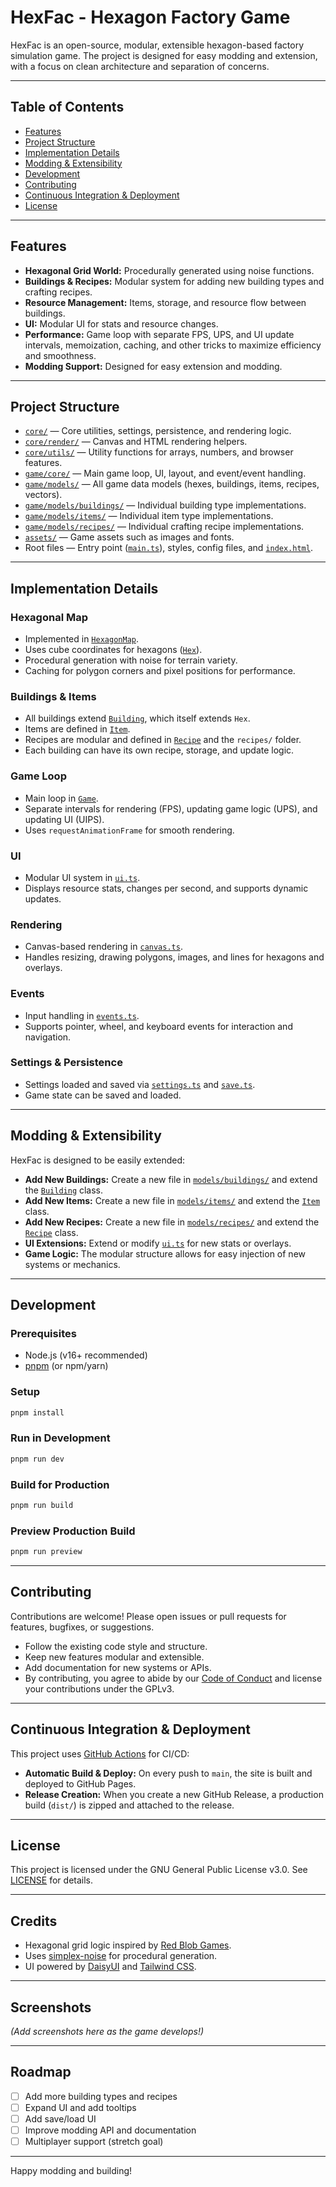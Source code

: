 # HexFac - Hexagon Factory Game

HexFac is an open-source, modular, extensible hexagon-based factory simulation game. The project is designed for easy modding and extension, with a focus on clean architecture and separation of concerns.

---

## Table of Contents

- [Features](#features)
- [Project Structure](#project-structure)
- [Implementation Details](#implementation-details)
- [Modding & Extensibility](#modding--extensibility)
- [Development](#development)
- [Contributing](#contributing)
- [Continuous Integration & Deployment](#continuous-integration--deployment)
- [License](#license)

---

## Features

- **Hexagonal Grid World:** Procedurally generated using noise functions.
- **Buildings & Recipes:** Modular system for adding new building types and crafting recipes.
- **Resource Management:** Items, storage, and resource flow between buildings.
- **UI:** Modular UI for stats and resource changes.
- **Performance:** Game loop with separate FPS, UPS, and UI update intervals, memoization, caching, and other tricks to maximize efficiency and smoothness.
- **Modding Support:** Designed for easy extension and modding.

---

## Project Structure

- [`core/`](src/core/) — Core utilities, settings, persistence, and rendering logic.
- [`core/render/`](src/core/render/) — Canvas and HTML rendering helpers.
- [`core/utils/`](src/core/utils/) — Utility functions for arrays, numbers, and browser features.
- [`game/core/`](src/game/core/) — Main game loop, UI, layout, and event/event handling.
- [`game/models/`](src/game/models/) — All game data models (hexes, buildings, items, recipes, vectors).
- [`game/models/buildings/`](src/game/models/buildings/) — Individual building type implementations.
- [`game/models/items/`](src/game/models/items/) — Individual item type implementations.
- [`game/models/recipes/`](src/game/models/recipes/) — Individual crafting recipe implementations.
- [`assets/`](src/assets/) — Game assets such as images and fonts.
- Root files — Entry point ([`main.ts`](src/main.ts)), styles, config files, and [`index.html`](index.html).

---

## Implementation Details

### Hexagonal Map

- Implemented in [`HexagonMap`](src/game/models/hexagonMap.ts).
- Uses cube coordinates for hexagons ([`Hex`](src/game/models/hex.ts)).
- Procedural generation with noise for terrain variety.
- Caching for polygon corners and pixel positions for performance.

### Buildings & Items

- All buildings extend [`Building`](src/game/models/building.ts), which itself extends `Hex`.
- Items are defined in [`Item`](src/game/models/item.ts).
- Recipes are modular and defined in [`Recipe`](src/game/models/recipe.ts) and the `recipes/` folder.
- Each building can have its own recipe, storage, and update logic.

### Game Loop

- Main loop in [`Game`](src/game/core/game.ts).
- Separate intervals for rendering (FPS), updating game logic (UPS), and updating UI (UIPS).
- Uses `requestAnimationFrame` for smooth rendering.

### UI

- Modular UI system in [`ui.ts`](src/game/core/ui.ts).
- Displays resource stats, changes per second, and supports dynamic updates.

### Rendering

- Canvas-based rendering in [`canvas.ts`](src/core/render/canvas.ts).
- Handles resizing, drawing polygons, images, and lines for hexagons and overlays.

### Events

- Input handling in [`events.ts`](src/game/core/events.ts).
- Supports pointer, wheel, and keyboard events for interaction and navigation.

### Settings & Persistence

- Settings loaded and saved via [`settings.ts`](src/core/settings.ts) and [`save.ts`](src/core/save.ts).
- Game state can be saved and loaded.

---

## Modding & Extensibility

HexFac is designed to be easily extended:

- **Add New Buildings:**
  Create a new file in [`models/buildings/`](src/game/models/buildings/) and extend the [`Building`](src/game/models/building.ts) class.
- **Add New Items:**
  Create a new file in [`models/items/`](src/game/models/items/) and extend the [`Item`](src/game/models/item.ts) class.
- **Add New Recipes:**
  Create a new file in [`models/recipes/`](src/game/models/recipes/) and extend the [`Recipe`](src/game/models/recipe.ts) class.
- **UI Extensions:**
  Extend or modify [`ui.ts`](src/game/core/ui.ts) for new stats or overlays.
- **Game Logic:**
  The modular structure allows for easy injection of new systems or mechanics.

---

## Development

### Prerequisites

- Node.js (v16+ recommended)
- [pnpm](https://pnpm.io/) (or npm/yarn)

### Setup

```sh
pnpm install
```

### Run in Development

```sh
pnpm run dev
```

### Build for Production

```sh
pnpm run build
```

### Preview Production Build

```sh
pnpm run preview
```

---

## Contributing

Contributions are welcome! Please open issues or pull requests for features, bugfixes, or suggestions.

- Follow the existing code style and structure.
- Keep new features modular and extensible.
- Add documentation for new systems or APIs.
- By contributing, you agree to abide by our [Code of Conduct](CODE_OF_CONDUCT.md) and license your contributions under the GPLv3.

---

## Continuous Integration & Deployment

This project uses [GitHub Actions](https://github.com/features/actions) for CI/CD:

- **Automatic Build & Deploy:** On every push to `main`, the site is built and deployed to GitHub Pages.
- **Release Creation:** When you create a new GitHub Release, a production build (`dist/`) is zipped and attached to the release.

---

## License

This project is licensed under the GNU General Public License v3.0.
See [LICENSE](LICENSE) for details.

---

## Credits

- Hexagonal grid logic inspired by [Red Blob Games](https://www.redblobgames.com/grids/hexagons/).
- Uses [simplex-noise](https://github.com/jwagner/simplex-noise.js) for procedural generation.
- UI powered by [DaisyUI](https://daisyui.com/) and [Tailwind CSS](https://tailwindcss.com/).

---

## Screenshots

*(Add screenshots here as the game develops!)*

---

## Roadmap

- [ ] Add more building types and recipes
- [ ] Expand UI and add tooltips
- [ ] Add save/load UI
- [ ] Improve modding API and documentation
- [ ] Multiplayer support (stretch goal)

---

Happy modding and building!
